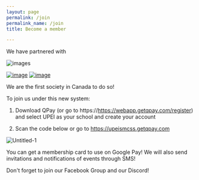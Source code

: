 ```yaml
---
layout: page
permalink: /join
permalink_name: /join
title: Become a member

---
```

<p align=center> 

  We have partnered with 
  
  ![images](https://user-images.githubusercontent.com/91146114/188928763-697aa442-8c8b-4887-a1e8-9c20d965e7ee.png)
  
  <a href="https://apps.apple.com/app/id775515154">![image](https://user-images.githubusercontent.com/91146114/188938865-0fb8b5ec-6640-438e-9fc2-8a680fd0288e.png)</a> <a href="https://play.google.com/store/apps/details?id=com.imagineteam.quicklypayit">![image](https://user-images.githubusercontent.com/91146114/188938986-4500703d-2990-4112-90ed-9ee69dddf9f1.png)</a>


  
  We are the first society in Canada to do so! 
  
  To join us under this new system: 

  1. Download QPay (or go to https://https://webapp.getqpay.com/register) and select UPEI as your school and create your account
  
  2. Scan the code below or go to https://upeismcss.getqpay.com
  
![Untitled-1](https://user-images.githubusercontent.com/91146114/188939298-f1d09d34-7a95-4c3e-aa90-9512e0b19bf8.png)

  You can get a membership card to use on Google Pay! We will also send invitations and notifications of events through SMS!
  
  Don't forget to join our Facebook Group  and our Discord!
  
</p>


